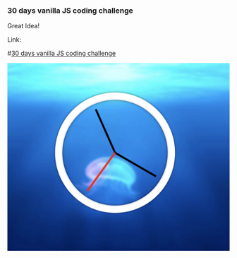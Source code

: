 ### 30 days vanilla JS coding challenge

Great Idea! 

Link:

#[30 days vanilla JS coding challenge](https://javascript30.com/)

![create a clock using css and js](/css-clock.png)